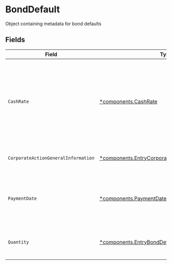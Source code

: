 # BondDefault

Object containing metadata for bond defaults


## Fields

| Field                                                                                                                            | Type                                                                                                                             | Required                                                                                                                         | Description                                                                                                                      | Example                                                                                                                          |
| -------------------------------------------------------------------------------------------------------------------------------- | -------------------------------------------------------------------------------------------------------------------------------- | -------------------------------------------------------------------------------------------------------------------------------- | -------------------------------------------------------------------------------------------------------------------------------- | -------------------------------------------------------------------------------------------------------------------------------- |
| `CashRate`                                                                                                                       | [*components.CashRate](../../models/components/cashrate.md)                                                                      | :heavy_minus_sign:                                                                                                               | The rate (raw value, not a percentage, example: 50% will be .5 in this field) at which cash will be disbursed to the shareholder | {<br/>"value": "0.25"<br/>}                                                                                                      |
| `CorporateActionGeneralInformation`                                                                                              | [*components.EntryCorporateActionGeneralInformation](../../models/components/entrycorporateactiongeneralinformation.md)          | :heavy_minus_sign:                                                                                                               | Common fields for corporate actions                                                                                              |                                                                                                                                  |
| `PaymentDate`                                                                                                                    | [*components.PaymentDate](../../models/components/paymentdate.md)                                                                | :heavy_minus_sign:                                                                                                               | The anticipated payment date at the depository                                                                                   | {<br/>"day": 14,<br/>"month": 5,<br/>"year": 2024<br/>}                                                                          |
| `Quantity`                                                                                                                       | [*components.EntryBondDefaultQuantity](../../models/components/entrybonddefaultquantity.md)                                      | :heavy_minus_sign:                                                                                                               | Corresponds to the position's trade quantity                                                                                     | {<br/>"value": "100.00"<br/>}                                                                                                    |